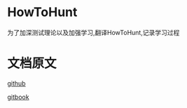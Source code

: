 # HowToHunt
为了加深测试理论以及加强学习,翻译HowToHunt,记录学习过程
# 文档原文
[github](https://github.com/KathanP19/HowToHunt)

[gitbook](https://kathan19.gitbook.io/howtohunt)

